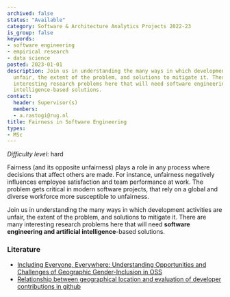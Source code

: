 ```yaml
---
archived: false
status: "Available"
category: Software & Architecture Analytics Projects 2022-23
is_group: false
keywords:
- software engineering
- empirical research
- data science
posted: 2023-01-01
description: Join us in understanding the many ways in which development activities are
  unfair, the extent of the problem, and solutions to mitigate it. There are many
  interesting research problems here that will need software engineering and artificial
  intelligence-based solutions.
contact:
  header: Supervisor(s)
  members:
  - a.rastogi@rug.nl
title: Fairness in Software Engineering
types:
- MSc
---
```

_Difficulty level_: hard

Fairness (and its opposite unfairness) plays a role in any process where decisions that affect others are made. For instance, unfairness negatively influences employee satisfaction and team performance at work. The problem gets critical in modern software projects, that rely on a global and diverse workforce more susceptible to unfairness.

Join us in understanding the many ways in which development activities are unfair, the extent of the problem, and solutions to mitigate it. There are many interesting research problems here that will need **software engineering and artificial intelligence**-based solutions.

### Literature

- [Including Everyone, Everywhere: Understanding Opportunities and Challenges of Geographic Gender-Inclusion in OSS](https://arxiv.org/abs/2010.00822)
- [Relationship between geographical location and evaluation of developer contributions in github](https://dl.acm.org/doi/10.1145/3239235.3240504)
